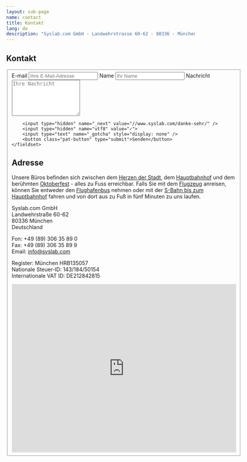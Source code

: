 ```yaml
---
layout: sub-page
name: contact
title: Kontakt
lang: de
description: "Syslab.com GmbH - Landwehrstrasse 60-62 - 80336 - München - Deutschland."
---
```


<section id="about">
    <div class="container" itemscope itemtype="http://schema.org/Organization">
    
<h1>Kontakt</h1>

<form accept-charset="UTF-8" action="https://formspree.io/axkqqrex" method="POST">
    <fieldset class="vertical group">
        <label>
            E-mail
            <input type="email" name="email" placeholder="Ihre E-Mail-Adresse">
        </label>
        <label>
            Name
            <input type="text" name="name" placeholder="Ihr Name">
        </label>
        <label>
            Nachricht
            <textarea name="text" rows="6" placeholder="Ihre Nachricht"></textarea>
        </label>

        <input type="hidden" name="_next" value="//www.syslab.com/danke-sehr/" />
        <input type="hidden" name="utf8" value="✓">
        <input type="text" name="_gotcha" style="display: none" />
        <button class="pat-button" type="submit">Senden</button>
    </fieldset>
</form>


<h1>Adresse</h1>

<p>Unsere Büros befinden sich zwischen dem <a href="http://www.muenchen.de/">Herzen der Stadt</a>, dem <a href="http://www.bahnhof.de/bahnhof-de/Muenchen_Hbf.html?hl=münchen">Hauptbahnhof</a> und dem berühmten <a href="http://www.oktoberfest.de/">Oktoberfest</a> - alles zu Fuss erreichbar. Falls Sie mit dem <a href="http://www.munich-airport.de/">Flugzeug</a> anreisen, können Sie entweder den <a href="http://www.airportbus-muenchen.de/">Flughafenbus</a> nehmen oder mit der <a href="http://www.munich-airport.de/de/consumer/anab/bahn1/index.jsp">S-Bahn bis zum Hauptbahnhof</a> fahren und von dort aus zu Fuß in fünf Minuten zu uns laufen.</p>


<p>
<span itemprop="name">Syslab.com GmbH</span><br>
<span itemprop="address" itemscope itemtype="http://schema.org/PostalAddress">
    <span itemprop="streetAddress">Landwehrstraße 60-62</span><br>
    <span itemprop="postalCode">80336</span> <span itemprop="addressLocality">München</span><br>
    <span itemprop="addressCountry">Deutschland</span></p>
</span>
<p>Fon: <span itemprop="Telefon">+49 (89) 306 35 89 0</span><br>
Fax: <span itemprop="Telefax">+49 (89) 306 35 89 9</span><br>
Email: <a href="mailto:info@syslab.com">info@syslab.com</a></p>

<p>Register: München HRB135057<br>
Nationale Steuer-ID: 143/184/50154 <br>
Internationale VAT ID: DE212842815
</p>

<iframe src="https://www.google.com/maps/embed?pb=!1m14!1m8!1m3!1d5325.171355244003!2d11.55190234931463!3d48.13751298662668!3m2!1i1024!2i768!4f13.1!3m3!1m2!1s0x479ddf560134281f%3A0x66761c79d4165a34!2sSyslab.com+GmbH!5e0!3m2!1sen!2sde!4v1411129631143" width="600" height="450" frameborder="0" style="border:0"></iframe>

</div>

</section>

